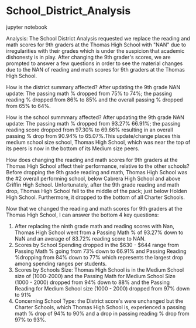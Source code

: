# School_District_Analysis
jupyter notebook



Analysis:
The School District Analysis requested we replace the reading and math scores for 9th graders at the Thomas High School with "NAN" due to irregularities with their grades which is under the suspicion that academic dishonesty is in play. After changing the 9th grader's scores, we are prompted to answer a few questions in order to see the material changes due to the NAN of reading and math scores for 9th graders at the Thomas High School.

How is the district summary affected?
After updating the 9th grade NAN update: The passing math % dropped from 75% to 74%; the passing reading % dropped from 86% to 85% and the overall passing % dropped from 65% to 64%.

How is the school summmary affected?
After updating the 9th grade NAN update: The passing math % dropped from 93.27% 66.91%; the passing reading score dropped from 97.30% to 69.66% resulting in an overall passing % drop from 90.94% to 65.07%.This update/change places this medium school size school, Thomas High School, which was near the top of its peers is now in the bottom of its Medium size peers.

How does changing the reading and math scores for 9th graders at the Thomas High School affect their performance, relative to the other schools?
Before dropping the 9th grade reading and math, Thomas High School was the #2 overall performing school, below Cabrera High School and above Griffin High School. Unfortunately, after the 9th grade reading and math drop, Thomas High School fell to the middle of the pack; just below Holden High School. Furthermore, it dropped to the bottom of all Charter Schools. 

Now that we changed the reading and math scores for 9th graders at the Thomas High School, I can answer the bottom 4 key questions:
 1) After replacing the ninth grade math and reading scores with Nan, Thomas High School went from a Passing Math %  of 93.27% down to NaN and an average of 83.72% reading score to NAN.
 2) Scores by School Spending dropped in the $630 - $644 range from Passing Math % going from 73% down to 66.91% and Passing Reading %dropping from 84% down to 77% which          represents the largest drop among spending ranges per students.
 3) Scores by Schools Size: Thomas High School is in the Medium School size of (1000-2000) and the Passing Math for Medium School Size (1000 - 2000) dropped from 94% down to 88% and the Passing Reading for Medium School size (1000 - 2000) dropped from 97% down to 91%
 4) Concerning School Type: the District score's were unchanged but the Charter Schools, which Thomas High School is, experienced a passing math % drop of 94% to 90% and a drop in passing reading % drop from 97% to 93%.
 
  
